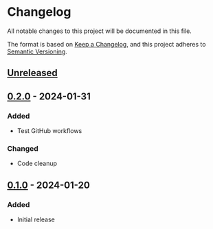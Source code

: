 # Changelog

All notable changes to this project will be documented in this file.

The format is based on [Keep a Changelog](https://keepachangelog.com/en/1.0.0/),
and this project adheres to [Semantic Versioning](https://semver.org/spec/v2.0.0.html).

## [Unreleased]

## [0.2.0] - 2024-01-31

### Added

- Test GitHub workflows

### Changed

- Code cleanup

## [0.1.0] - 2024-01-20

### Added

- Initial release

[unreleased]: https://github.com/shadowbane/portchecker/compare/v0.1.0...HEAD

[0.2.0]: https://github.com/shadowbane/portchecker/releases/compare/v0.1.0...v0.2.0
[0.1.0]: https://github.com/shadowbane/portchecker/releases/tag/v0.1.0
